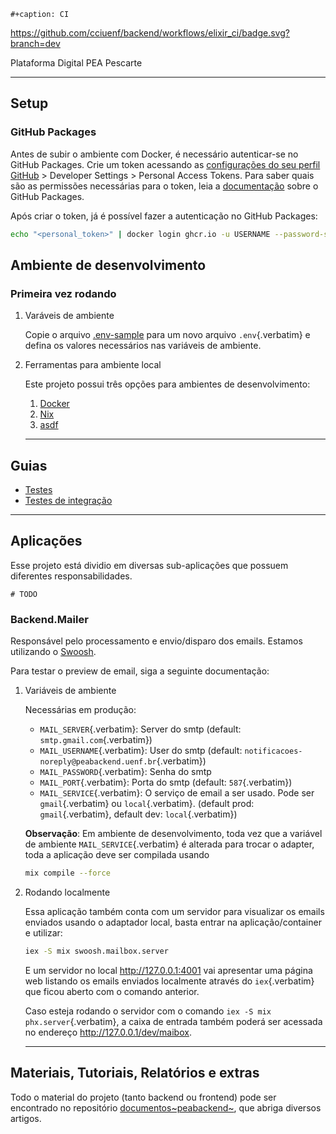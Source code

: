 ```{=org}
#+caption: CI
```
<https://github.com/cciuenf/backend/workflows/elixir_ci/badge.svg?branch=dev>

Plataforma Digital PEA Pescarte

------------------------------------------------------------------------

## Setup

### GitHub Packages

Antes de subir o ambiente com Docker, é necessário autenticar-se no
GitHub Packages. Crie um token acessando as [configurações do seu perfil
GitHub](https://github.com/settings/profile) \> Developer Settings \>
Personal Access Tokens. Para saber quais são as permissões necessárias
para o token, leia a
[documentação](https://docs.github.com/pt/packages/learn-github-packages/about-permissions-for-github-packages)
sobre o GitHub Packages.

Após criar o token, já é possível fazer a autenticação no GitHub
Packages:

``` {.bash org-language="sh"}
echo "<personal_token>" | docker login ghcr.io -u USERNAME --password-stdin
```

## Ambiente de desenvolvimento

### Primeira vez rodando

1.  Varáveis de ambiente

    Copie o arquivo [.env-sample](./.env-sample) para um novo arquivo
    `.env`{.verbatim} e defina os valores necessários nas variáveis de
    ambiente.

2.  Ferramentas para ambiente local

    Este projeto possui três opções para ambientes de desenvolvimento:

    1.  [Docker](./guides/local/docker.md)
    2.  [Nix](./guides/local/nix.md)
    3.  [asdf](./guides/local/asdf.md)

    ------------------------------------------------------------------------

## Guias

-   [Testes](./guiides/tests.md)
-   [Testes de integração](./guides/integration_tests.md)

------------------------------------------------------------------------

## Aplicações

Esse projeto está dividio em diversas sub-aplicações que possuem
diferentes responsabilidades.

``` example
# TODO
```

### Backend.Mailer

Responsável pelo processamento e envio/disparo dos emails. Estamos
utilizando o [Swoosh](https://github.com/swoosh/swoosh).

Para testar o preview de email, siga a seguinte documentação:

1.  Variáveis de ambiente

    Necessárias em produção:

    -   `MAIL_SERVER`{.verbatim}: Server do smtp (default:
        `smtp.gmail.com`{.verbatim})
    -   `MAIL_USERNAME`{.verbatim}: User do smtp (default:
        `notificacoes-noreply@peabackend.uenf.br`{.verbatim})
    -   `MAIL_PASSWORD`{.verbatim}: Senha do smtp
    -   `MAIL_PORT`{.verbatim}: Porta do smtp (default:
        `587`{.verbatim})
    -   `MAIL_SERVICE`{.verbatim}: O serviço de email a ser usado. Pode
        ser `gmail`{.verbatim} ou `local`{.verbatim}. (default prod:
        `gmail`{.verbatim}, default dev: `local`{.verbatim})

    **Observação**: Em ambiente de desenvolvimento, toda vez que a
    variável de ambiente `MAIL_SERVICE`{.verbatim} é alterada para
    trocar o adapter, toda a aplicação deve ser compilada usando

    ``` {.bash org-language="sh"}
    mix compile --force
    ```

2.  Rodando localmente

    Essa aplicação também conta com um servidor para visualizar os
    emails enviados usando o adaptador local, basta entrar na
    aplicação/container e utilizar:

    ``` {.bash org-language="sh"}
    iex -S mix swoosh.mailbox.server
    ```

    E um servidor no local <http://127.0.0.1:4001> vai apresentar uma
    página web listando os emails enviados localmente através do
    `iex`{.verbatim} que ficou aberto com o comando anterior.

    Caso esteja rodando o servidor com o comando
    `iex -S mix phx.server`{.verbatim}, a caixa de entrada também poderá
    ser acessada no endereço <http://127.0.0.1/dev/maibox>.

    ------------------------------------------------------------------------

## Materiais, Tutoriais, Relatórios e extras

Todo o material do projeto (tanto backend ou frontend) pode ser
encontrado no repositório
[documentos~peabackend~](https://github.com/cciuenf/documentos_pea_backend),
que abriga diversos artigos.
